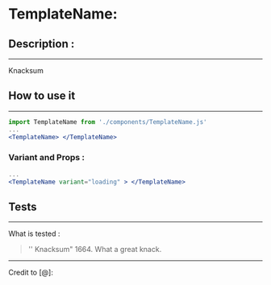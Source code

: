 [comment]: <> (templatesReact/componentLazy/TemplateName.md)
# TemplateName:

## Description :
----------------

Knacksum

## How to use it
- - - - - - - - - - -
```jsx static
import TemplateName from './components/TemplateName.js'
...
<TemplateName> </TemplateName>
```
### Variant and Props :
```jsx static
...
<TemplateName variant="loading" > </TemplateName>
```
## Tests
- - -
What is tested : 
>'' Knacksum"
> 1664. What a great knack.

- - - - -
Credit to [@]: 